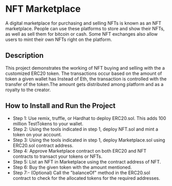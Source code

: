 # NFT Marketplace

A digital marketplace for purchasing and selling NFTs is known as an NFT marketplace. People can use these platforms to store and show their NFTs, as well as sell them for bitcoin or cash. Some NFT exchanges also allow users to mint their own NFTs right on the platform.
## Description
This project demonstrates the working of NFT buying and selling with the a customized ERC20 token. The transactions occur based on the amount of token a given wallet has 
Instead of Eth, the transaction is controlled with the transfer of the token.The amount gets distributed among platform and as a royalty to the creator.
## How to Install and Run the Project
* Step 1: Use remix, truffle, or Hardhat to deploy ERC20.sol. This adds 100 million TestTokens to your wallet.
* Step 2: Using the tools indicated in step 1, deploy NFT.sol  and mint a token on your account.
* Step 3: Using the tools indicated in step 1, deploy Marketplace.sol using ERC20.sol contract address. 
* Step 4: Approve Marketplace contract on both ERC20 and NFT contracts to transact your tokens or NFTs.
* Step 5: List an NFT in Marketplace using the contract address of NFT.
* Step 6: Buy the given token with the amount mentioned.
* Step 7:- (Optional) Call the "balanceOf" method in the ERC20.sol contract to check for the allocated tokens for the required addresses.
